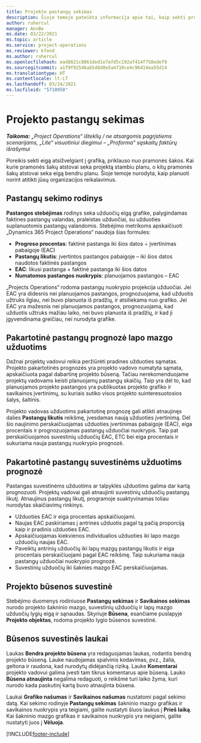 ```yaml
---
title: Projekto pastangų sekimas
description: Šioje temoje pateikta informacija apie tai, kaip sekti projekto pastangas ir darbo eigą.
author: ruhercul
manager: AnnBe
ms.date: 03/22/2021
ms.topic: article
ms.service: project-operations
ms.reviewer: kfend
ms.author: ruhercul
ms.openlocfilehash: ead8821c8861ded1e7afd5c192af414f758edef9
ms.sourcegitcommit: a1f9f92546ab5d8d8e5a4710ce4c96414ea55d14
ms.translationtype: HT
ms.contentlocale: lt-LT
ms.lasthandoff: 03/24/2021
ms.locfileid: "5710950"
---
```

# <a name="project-effort-tracking"></a>Projekto pastangų sekimas

_**Taikoma:** „Project Operations“ išteklių / ne atsargomis pagrįstiems scenarijams, „Lite“ visuotiniui diegimui – „Proforma“ sąskaitų faktūrų išrašymui_

Poreikis sekti eigą atsižvelgiant į grafiką, priklauso nuo pramonės šakos. Kai kurie pramonės šakų atstovai seka projektą stambiu planu, o kitų pramonės šakų atstovai seka eigą bendru planu. Šioje temoje nurodyta, kaip planuoti norint atitikti jūsų organizacijos reikalavimus.

## <a name="effort-tracking-view"></a>Pastangų sekimo rodinys

**Pastangos stebėjimas** rodinys seka užduočių eigą grafike, palygindamas faktines pastangų valandas, praleistas užduočiai, su užduoties suplanuotomis pastangų valandomis. Stebėjimo metrikoms apskaičiuoti „Dynamics 365 Project Operations“ naudoja šias formules:

- **Progreso procentas**: faktinė pastanga iki šios datos ÷ įvertinimas pabaigoje (EAC) 
- **Pastangų likutis**: įvertintos pastangos pabaigoje – iki šios datos naudotos faktinės pastangos 
- **EAC**: likusi pastanga + faktinė pastanga iki šios datos 
- **Numatomos pastangos nuokrypis**: planuojamos pastangos – EAC

„Projects Operations“ rodoma pastangų nuokrypio projekcija užduočiai. Jei EAC yra didesnis nei planuojamos pastangos, prognozuojama, kad užduotis užtruks ilgiau, nei buvo planuota iš pradžių, ir atsiliekama nuo grafiko. Jei EAC yra mažesnis nei planuojamos pastangos, prognozuojama, kad užduotis užtruks mažiau laiko, nei buvo planuota iš pradžių, ir kad ji įgyvendinama greičiau, nei nurodyta grafike.

## <a name="reprojecting-effort-on-leaf-node-tasks"></a>Pakartotinė pastangų prognozė lapo mazgo užduotims

Dažnai projektų vadovui reikia peržiūrėti pradines užduoties sąmatas. Projekto pakartotinės prognozės yra projekto vadovo numatyta sąmata, apskaičiuota pagal dabartinę projekto būseną. Tačiau nerekomenduojame projektų vadovams keisti planuojamų pastangų skaičių. Taip yra dėl to, kad planuojamos projekto pastangos yra publikuotas projekto grafiko ir savikainos įvertinimų, su kuriais sutiko visos projekto suinteresuotosios šalys, šaltinis.

Projekto vadovas užduotims pakartotinę prognozę gali atlikti atnaujinęs dalies **Pastangų likutis** reikšmę, įvesdamas naują užduoties įvertinimą. Dėl šio naujinimo perskaičiuojamas užduoties įvertinimas pabaigoje (EAC), eiga procentais ir prognozuojamas pastangų užduočiai nuokrypis. Taip pat perskaičiuojamos suvestinių užduočių EAC, ETC bei eiga procentais ir sukuriama nauja pastangų nuokrypio prognozė.

## <a name="reprojection-of-effort-on-summary-tasks"></a>Pakartotinė pastangų suvestinėms užduotims prognozė

Pastangas suvestinėms užduotims ar talpyklės užduotims galima dar kartą prognozuoti. Projektų vadovai gali atnaujinti suvestinių užduočių pastangų likutį. Atnaujinus pastangų likutį, programoje suaktyvinamas toliau nurodytas skaičiavimų rinkinys.

- Užduoties EAC ir eiga procentais apskaičiuojami.
- Naujas EAC paskiriamas į antrines užduotis pagal tą pačią proporciją kaip ir pradinis užduoties EAC.
- Apskaičiuojamas kiekvienos individualios užduoties iki lapo mazgo užduočių naujas EAC. 
- Paveiktų antrinių užduočių iki lapų mazgų pastangų likutis ir eiga procentais perskaičiuojami pagal EAC reikšmę. Taip sukuriama nauja pastangų užduočiai nuokrypio prognozė. 
- Suvestinių užduočių iki šaknies mazgo EAC perskaičiuojamas.


## <a name="project-status-summary"></a>Projekto būsenos suvestinė

Stebėjimo duomenys rodiniuose **Pastangų sekimas** ir **Savikainos sekimas** nurodo projekto šakninio mazgo, suvestinių užduočių ir lapų mazgo užduočių lygių eigą ir sąnaudas. Skyriuje **Būsena**, esančiame puslapyje **Projekto objektas**, rodoma projekto lygio būsenos suvestinė.

## <a name="status-summary-fields"></a>Būsenos suvestinės laukai

Laukas **Bendra projekto būsena** yra redaguojamas laukas, rodantis bendrą projekto būseną. Lauke naudojamas spalvinis kodavimas, pvz., žalia, geltona ir raudona, kad nurodytų didėjančią riziką. Lauke **Komentarai** projekto vadovui galima įvesti tam tikrus komentarus apie būseną. Lauko **Būsena atnaujinta** negalima redaguoti, o reikšmė turi laiko žyma, kuri nurodo kada paskutinį kartą buvo atnaujinta būsena.

Laukai **Grafiko našumas** ir **Savikainos našumas** nustatomi pagal sekimo datą. Kai sekimo rodinyje **Pastangų sekimas** šakninio mazgo grafikas ir savikainos nuokrypis yra teigiami, galite nustatyti šiuos laukus į **Prieš laiką**. Kai šakninio mazgo grafikas ir savikainos nuokrypis yra neigiami, galite nustatyti juos į **Vėluoja**.


[!INCLUDE[footer-include](../includes/footer-banner.md)]
